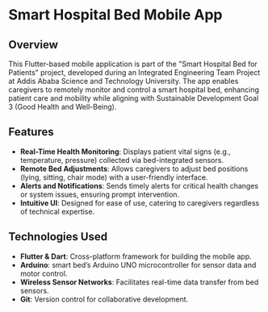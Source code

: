 # Smart Hospital Bed Mobile App

## Overview
This Flutter-based mobile application is part of the "Smart Hospital Bed for Patients" project, developed during an Integrated Engineering Team Project at Addis Ababa Science and Technology University. The app enables caregivers to remotely monitor and control a smart hospital bed, enhancing patient care and mobility while aligning with Sustainable Development Goal 3 (Good Health and Well-Being).

## Features
- **Real-Time Health Monitoring**: Displays patient vital signs (e.g., temperature, pressure) collected via bed-integrated sensors.
- **Remote Bed Adjustments**: Allows caregivers to adjust bed positions (lying, sitting, chair mode) with a user-friendly interface.
- **Alerts and Notifications**: Sends timely alerts for critical health changes or system issues, ensuring prompt intervention.
- **Intuitive UI**: Designed for ease of use, catering to caregivers regardless of technical expertise.

## Technologies Used
- **Flutter & Dart**: Cross-platform framework for building the mobile app.
- **Arduino**: smart bed’s Arduino UNO microcontroller for sensor data and motor control.
- **Wireless Sensor Networks**: Facilitates real-time data transfer from bed sensors.
- **Git**: Version control for collaborative development.
